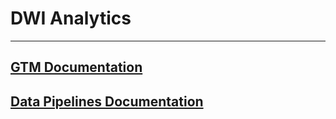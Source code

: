 # DWI Analytics

---

## [GTM Documentation](./gtm/README.md)

## [Data Pipelines Documentation](./data_pipelines/README.md)
